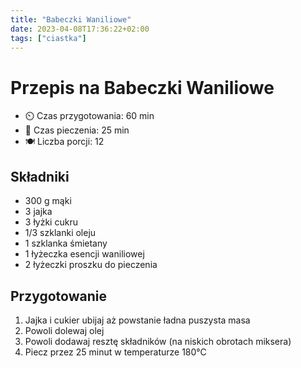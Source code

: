 ```yaml
---
title: "Babeczki Waniliowe"
date: 2023-04-08T17:36:22+02:00
tags: ["ciastka"]
---
```


# Przepis na Babeczki Waniliowe

- ⏲️  Czas przygotowania: 60 min
- 🍳 Czas pieczenia: 25 min
- 🍽️ Liczba porcji: 12

## Składniki

- 300 g mąki
- 3 jajka
- 3 łyżki cukru
- 1/3 szklanki oleju
- 1 szklanka śmietany
- 1 łyżeczka esencji waniliowej
- 2 łyżeczki proszku do pieczenia

## Przygotowanie

1. Jajka i cukier ubijaj aż powstanie ładna puszysta masa
1. Powoli dolewaj olej
1. Powoli dodawaj resztę składników (na niskich obrotach miksera)
1. Piecz przez 25 minut w temperaturze 180°C
